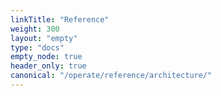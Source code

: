 ```yaml
---
linkTitle: "Reference"
weight: 300
layout: "empty"
type: "docs"
empty_node: true
header_only: true
canonical: "/operate/reference/architecture/"
---
```

